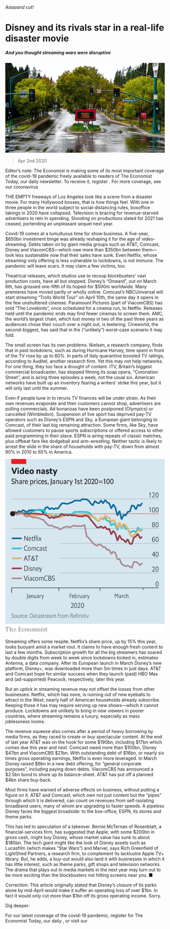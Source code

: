 ###### Aaaaand cut!

# Disney and its rivals star in a real-life disaster movie 

##### And you thought streaming wars were disruptive 

![image](images/20200404_WBP502_0.jpg) 

> Apr 2nd 2020 

Editor’s note: The Economist is making some of its most important coverage of the covid-19 pandemic freely available to readers of The Economist Today, our daily newsletter. To receive it, register . For more coverage, see our coronavirus 

THE EMPTY freeways of Los Angeles look like a scene from a disaster movie. For many Hollywood bosses, that is how things feel. With one in three people in the world subject to social-distancing rules, boxoffice takings in 2020 have collapsed. Television is bracing for revenue-starved advertisers to rein in spending. Shooting on productions slated for 2021 has ceased, portending an unpleasant sequel next year.

Covid-19 comes at a tumultuous time for show business. A five-year, $650bn investment binge was already reshaping it for the age of video-streaming. Debts taken on by giant media groups such as AT&amp;T, Comcast, Disney and ViacomCBS—which owe more than $350bn between them—look less sustainable now that their sales have sunk. Even Netflix, whose streaming-only offering is less vulnerable to lockdowns, is not immune. The pandemic will leave scars. It may claim a few victims, too.


Theatrical releases, which studios use to recoup blockbusters’ vast production costs, have all but stopped. Disney’s “Onward”, out on March 6th, has grossed one-fifth of its hoped-for $500m worldwide. Many premieres have moved partly or wholly online. Comcast’s NBCUniversal will start streaming “Trolls World Tour” on April 10th, the same day it opens in the few unshuttered cinemas. Paramount Pictures (part of ViacomCBS) has sold “The Lovebirds”, once scheduled for a cinema run, to Netflix. Releases held until the pandemic ends may find fewer cinemas to screen them. AMC, the world’s largest chain, which lost money in two of the past three years as audiences chose their couch over a night out, is teetering. Cineworld, the second-biggest, has said that in the (“unlikely”) worst-case scenario it may fold.

The small screen has its own problems. Nielsen, a research company, finds that in past lockdowns, such as during Hurricane Harvey, time spent in front of the TV rose by up to 60%. In parts of Italy quarantine boosted TV ratings, according to Auditel, another research firm. Yet this may not help networks. For one thing, they too face a drought of content. ITV, Britain’s biggest commercial broadcaster, has stopped filming its soap opera, “Coronation Street”, and is airing three episodes a week, not the usual six. American networks have built up an inventory fearing a writers’ strike this year, but it will only last until the summer.

Even if people tune in to reruns TV finances will be under strain. As their own revenues evaporate and their customers cannot shop, advertisers are pulling commercials. Ad bonanzas have been postponed (Olympics) or cancelled (Wimbledon). Suspension of live sport has deprived pay-TV operators such as Disney’s ESPN and Sky, a European giant belonging to Comcast, of their last big remaining attraction. Some firms, like Sky, have allowed customers to pause sports subscriptions or offered access to other paid programming in their place. ESPN is airing repeats of classic matches, plus offbeat fare like dodgeball and arm-wrestling. Neither tactic is likely to arrest the slide in the share of households with pay-TV, down from almost 90% in 2010 to 65% in America.

![image](images/20200404_WBC454.png) 


Streaming offers some respite. Netflix’s share price, up by 15% this year, looks buoyant amid a market rout. It claims to have enough fresh content to last a few months. Subscription growth for all the big streamers has soared by double digits from week to week since lockdowns kicked in, estimates Antenna, a data company. After its European launch in March Disney’s new platform, Disney+, was downloaded more than 5m times in just days. AT&amp;T and Comcast hope for similar success when they launch (paid) HBO Max and (ad-supported) Peacock, respectively, later this year.

But an uptick in streaming revenue may not offset the losses from other businesses. Netflix, which has none, is running out of new eyeballs to attract in the West; nearly half of American households already subscribe. Keeping those it has may require serving up new shows—which it cannot produce. Lockdowns are unlikely to bring in new viewers in poorer countries, where streaming remains a luxury, especially as mass joblessness looms.

The revenue squeeze also comes after a period of heavy borrowing by media firms, as they raced to create or buy spectacular content. At the end of last year AT&amp;T was on the hook for some $190bn, including $17bn which comes due this year and next. Comcast owed more than $100bn, Disney $47bn and ViacomCBS $21bn. With outstanding debt of $16bn, or nearly six times gross operating earnings, Netflix is even more leveraged. In March Disney raised $6bn in a new debt offering, for “general corporate purposes”, including paying down debts. ViacomCBS has announced a $2.5bn bond to shore up its balance-sheet. AT&amp;T has put off a planned $4bn share buy-back.

Most firms have warned of adverse effects on business, without putting a figure on it. AT&amp;T and Comcast, which own not just content but the “pipes” through which it is delivered, can count on revenues from self-isolating broadband users, many of whom are upgrading to faster speeds. A pipeless Disney faces the biggest broadside: to the box-office, ESPN, its stores and theme parks.

This has led to speculation of a takeover. Bernie McTernan of Rosenblatt, a financial-services firm, has suggested that Apple, with some $200bn in gross cash, might buy Disney, whose market value has sunk to about $180bn. The tech giant might like the look of Disney assets such as Lucasfilm (which makes “Star Wars”) and Marvel, says Rich Greenfield of LightShed Partners, a research firm, to complement its lacklustre Apple TV+ library. But, he adds, a buy-out would also land it with businesses in which it has little interest, such as theme parks, gift shops and television networks. The drama that plays out in media markets in the next year may turn out to be more exciting than the blockbusters not hitting screens near you. ■

Correction: This article originally stated that Disney’s closure of its parks alone by mid-April would make it suffer an operating loss of over $1bn. In fact it would only cut more than $1bn off its gross operating income. Sorry.

Dig deeper:

For our latest coverage of the covid-19 pandemic, register for The Economist Today, our daily , or visit our 

